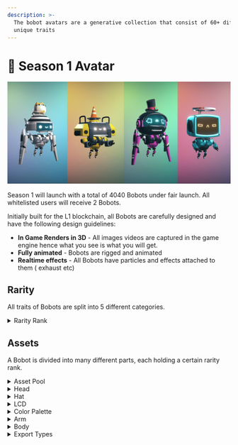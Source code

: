 ```yaml
---
description: >-
  The bobot avatars are a generative collection that consist of 60+ different
  unique traits
---
```


# 🤖 Season 1 Avatar

![Launch bobots](../.gitbook/assets/banner.jpg)

Season 1 will launch with a total of 4040 Bobots under fair launch. All whitelisted users will receive 2 Bobots.

Initially built for the L1 blockchain, all Bobots are carefully designed and have the following design guidelines:

* **In Game Renders in 3D** - All images videos are captured in the game engine hence what you see is what you will get.
* **Fully animated** - Bobots are rigged and animated
* **Realtime effects** - All Bobots have particles and effects attached to them ( exhaust etc)

## Rarity

All traits of Bobots are split into 5 different categories.

<details>

<summary>Rarity Rank</summary>

* Common&#x20;
* Uncommon&#x20;
* Rare&#x20;
* Ultra rare&#x20;
* Legendary

</details>

## Assets

A Bobot is divided into many different parts, each holding a certain rarity rank.

<details>

<summary>Asset Pool</summary>

* 10 Head Models&#x20;
* 20+ Hat Models&#x20;
* 5 Arm Models&#x20;
* 5 Leg Models&#x20;
* 10+ LCD Textures&#x20;
* 30+ Colour Palettes

Asset pool is still being refined at this moment.

</details>

<details>

<summary>Head</summary>



</details>

<details>

<summary>Hat</summary>



</details>

<details>

<summary>LCD</summary>



</details>

<details>

<summary>Color Palette</summary>



</details>

<details>

<summary>Arm</summary>



</details>

<details>

<summary>Body</summary>



</details>

<details>

<summary>Export Types</summary>

For the metadata, the Bobots will be captured in jpg,gif and mp4 format.

</details>
